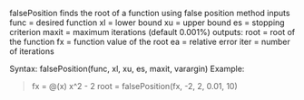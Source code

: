 falsePosition finds the root of a function using false position method
inputs
   func = desired function
   xl = lower bound
   xu = upper bound
   es = stopping criterion
   maxit = maximum iterations (default 0.001%)
outputs:
   root = root of the function
   fx = function value of the root
   ea = relative error
   iter = number of iterations 

Syntax: falsePosition(func, xl, xu, es, maxit, varargin)
Example: 

>fx = @(x) x^2 - 2
>root = falsePosition(fx, -2, 2, 0.01, 10) 

